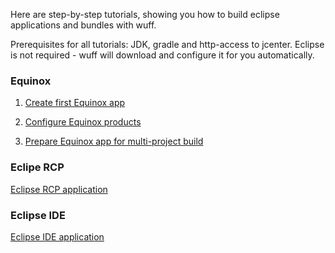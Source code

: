 Here are step-by-step tutorials, showing you how to build eclipse applications and bundles with wuff.

Prerequisites for all tutorials: JDK, gradle and http-access to jcenter. Eclipse is not required - wuff will download and configure it for you automatically.

### Equinox

1. [Create first Equinox app](Create-first-Equinox-app)

2. [Configure Equinox products](Configure-Equinox-products)

3. [Prepare Equinox app for multi-project build](Prepare-Equinox-app-for-multiproject-build)

### Eclipe RCP

[Eclipse RCP application](Eclipse-RCP-application)

### Eclipse IDE

[Eclipse IDE application](Eclipse-IDE-application)

